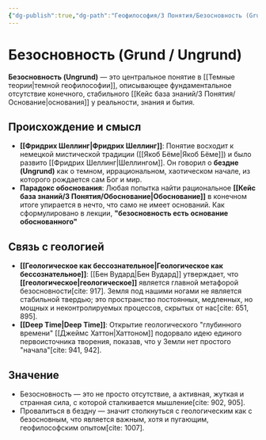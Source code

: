 ```yaml
---
{"dg-publish":true,"dg-path":"Геофилософия/3 Понятия/Безосновность (Grund - Ungrund)","permalink":"/geofilosofiya/3-ponyatiya/bezosnovnost-grund-ungrund/"}
---
```



# Безосновность (Grund / Ungrund)

**Безосновность (Ungrund)** — это центральное понятие в [[Темные теории\|темной геофилософии]], описывающее фундаментальное отсутствие конечного, стабильного [[Кейс база знаний/3 Понятия/Основание\|основания]] у реальности, знания и бытия.

## Происхождение и смысл
- **[[Фридрих Шеллинг\|Фридрих Шеллинг]]**: Понятие восходит к немецкой мистической традиции ([[Якоб Бёме\|Якоб Бёме]]) и было развито [[Фридрих Шеллинг\|Шеллингом]]. Он говорил о **бездне (Ungrund)** как о темном, иррациональном, хаотическом начале, из которого рождается сам Бог и мир.
- **Парадокс обоснования**: Любая попытка найти рациональное **[[Кейс база знаний/3 Понятия/Обоснование\|Обоснование]]** в конечном итоге упирается в нечто, что само не имеет оснований. Как сформулировано в лекции, **"безосновность есть основание обоснованного"**

## Связь с геологией
- **[[Геологическое как бессознательное\|Геологическое как бессознательное]]**: [[Бен Вудард\|Бен Вудард]] утверждает, что **[[геологическое\|геологическое]]** является главной метафорой безосновности[cite: 917]. Земля под нашими ногами не является стабильной твердью; это пространство постоянных, медленных, но мощных и неконтролируемых процессов, скрытых от нас[cite: 651, 895].
- **[[Deep Time\|Deep Time]]**: Открытие геологического "глубинного времени" [[Джеймс Хаттон\|Хаттоном]] подорвало идею единого первоисточника творения, показав, что у Земли нет простого "начала"[cite: 941, 942].

## Значение
- Безосновность — это не просто отсутствие, а активная, жуткая и странная сила, с которой сталкивается мышление[cite: 902, 905].
- Провалиться в бездну — значит столкнуться с геологическим как с безосновным, что является важным, хотя и пугающим, геофилософским опытом[cite: 1007].


